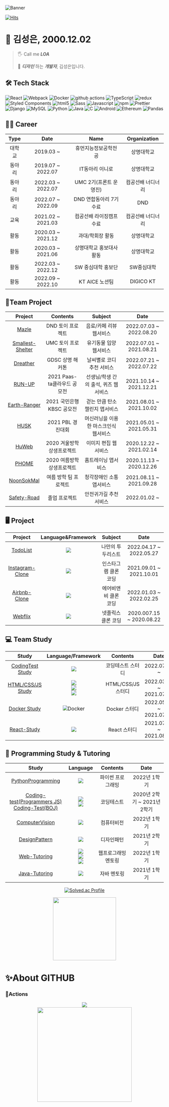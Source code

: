 ![Banner](https://user-images.githubusercontent.com/62641359/193453375-890018b2-a5c8-41e8-ad47-c3709e505aeb.png)

[![Hits](https://hits.seeyoufarm.com/api/count/incr/badge.svg?url=https%3A%2F%2Fgithub.com%2FFEKimseongeun&count_bg=%23FF7B00&title_bg=%23555555&icon=&icon_color=%23000000&title=%E2%9C%A8%EC%A1%B0%ED%9A%8C%EC%88%98&edge_flat=false)](https://hits.seeyoufarm.com)

# 🚀 김성은, 2000.12.02
> 🖐 Call me ***LOA***
> 
> 💅 ***디자인*** 하는 ***개발자***, 김성은입니다.

## 🛠 Tech Stack

<p>
  <img alt="React" src="https://img.shields.io/badge/-React-45b8d8?style=flat-square&logo=react&logoColor=white" />
  <img alt="Webpack" src="https://img.shields.io/badge/-Webpack-8DD6F9?style=flat-square&logo=webpack&logoColor=white" /> 
  <img alt="Docker" src="https://img.shields.io/badge/-Docker-46a2f1?style=flat-square&logo=docker&logoColor=white" />
  <img alt="github actions" src="https://img.shields.io/badge/-Github_Actions-2088FF?style=flat-square&logo=github-actions&logoColor=white" />
  <img alt="TypeScript" src="https://img.shields.io/badge/-TypeScript-007ACC?style=flat-square&logo=typescript&logoColor=white" />
  <img alt="redux" src="https://img.shields.io/badge/-Redux-CC6699?style=flat-square&logo=redux&logoColor=white" />
  <img alt="Styled Components" src="https://img.shields.io/badge/-Styled_Components-db7092?style=flat-square&logo=styled-components&logoColor=white" />
  <img alt="html5" src="https://img.shields.io/badge/-HTML5-F05032?style=flat-square&logo=html5&logoColor=white" />
  <img alt="Sass" src="https://img.shields.io/badge/-sass-ea2845?style=flat-square&logo=sass&logoColor=white" />
  <img alt="Javascript" src="https://img.shields.io/badge/-Javascript-DD0031?style=flat-square&logo=javascript&logoColor=white" />
  <img alt="npm" src="https://img.shields.io/badge/-NPM-CB3837?style=flat-square&logo=npm&logoColor=white" />
  <img alt="Prettier" src="https://img.shields.io/badge/-Prettier-FB542B?style=flat-square&logo=prettier&logoColor=white" />
  <img alt="Django" src="https://img.shields.io/badge/-Django-EC4A3F?style=flat-square&logo=django&logoColor=white" />
  <img alt="MySQL" src="https://img.shields.io/badge/-MySQL-FF5E00?style=flat-square&logo=mysql&logoColor=white" />
  <img alt="Python" src="https://img.shields.io/badge/-Python-F9A03C?style=flat-square&logo=Python&logoColor=white" />
  <img alt="Java" src="https://img.shields.io/badge/-Java-F7B93E?style=flat-square&logo=OpenJDK&logoColor=white" />
  <img alt="C" src="https://img.shields.io/badge/-C-13aa52?style=flat-square&logo=C&logoColor=white" />
  <img alt="Android" src="https://img.shields.io/badge/-Android-43853d?style=flat-square&logo=Android&logoColor=white" />
  <img alt="Ethereum" src="https://img.shields.io/badge/-Ethereum-3C3C3D?style=flat-square&logo=Ethereum&logoColor=white" />
  <img alt="Pandas" src="https://img.shields.io/badge/-Pandas-150458?style=flat-square&logo=Pandas&logoColor=white" />
</p>

## 🏃‍♀ Career

| Type |       Date        |      Name       |      Organization       |
|:----:|:-----------------:|:---------------:|:-----------------------:|
| 대학교  |     2019.03 ~     |   휴먼지능정보공학전공    |          상명대학교          |
| 동아리  | 2019.07 ~ 2022.07 |    IT동아리 이니로    |          상명대학교          |
| 동아리  | 2022.03 ~ 2022.07 | UMC 2기(프론트 운영진) |        컴공선배 너디너리        |
| 동아리  | 2022.07 ~ 2022.09 | DND 연합동아리 7기 수료 |           DND           |
|  교육  | 2021.02 ~ 2021.03 |  컴공선배 라이징캠프 수료  |        컴공선배 너디너리        |
|  활동  | 2020.03 ~ 2021.12 |    과대/학회장 활동    |          상명대학교          |
|  활동  | 2020.03 ~ 2021.06 |  상명대학교 홍보대사 활동  | 상명대학교 |
|  활동  | 2022.03 ~ 2022.12 |  SW 중심대학 홍보단  | SW중심대학 |
|  활동  | 2022.09 ~ 2022.10 |  KT AICE 노션팀  | DIGICO KT |


## 🙌Team Project

|                             Project                             |       Contents       |        Subject        |          Date           |
|:---------------------------------------------------------------:|:--------------------:|:---------------------:| :---------------------: |
|    [Mazle](https://github.com/FEKimseongeun/Mazel-frontend)     |     DND 토이 프로젝트      |     음료/카페 리뷰 웹서비스     | 2022.07.03 ~ 2022.08.20 |
| [Smallest-Shelter](https://github.com/The-Smallest-Shelter-UMC) |     UMC 토이 프로젝트      |     유기동물 입양 웹서비스      | 2022.07.01 ~ 2021.08.21 |
|          [Dreather](https://github.com/GDSC-HighFive)           |     GDSC 상명 해커톤      |    날씨별로 코디 추천 서비스     | 2022.07.21 ~ 2022.07.22 |
|        [RUN-UP](https://github.com/FEKimseongeun/run-up)        | 2021 Paas-ta클라우드 공모전 | 선생님/학생 간의 출석, 퀴즈 웹서비스 | 2021.10.14 ~ 2021.12.21 |
|         [Earth-Ranger](https://github.com/Earth-Ranger/tree_eats_carbon_FRONT)         |  2021 국민은행 KBSC 공모전  |   걷는 만큼 탄소 챌린지 앱서비스   | 2021.08.01 ~ 2021.10.02 |
|       [HUSK](https://github.com/FEKimseongeun/SWPBL_HUSK)       |    2021 PBL 경진대회     | 머신러닝을 이용한 마스크인식 웹서비스  |    2021.05.01 ~ 2021.05.31   |
|         [HuWeb](https://github.com/FEKimseongeun/huWeb)         |   2020 겨울방학 상생프로젝트   |      이미지 편집 웹서비스      |   2020.12.22 ~ 2021.02.14  |
|     [PHOME](https://github.com/FEKimseongeun/android-PHOME)     |   2020 여름방학 상생프로젝트   |      홈트레이닝 앱서비스       |   2020.11.13 ~ 2020.12.26   |
|    [NoonSokMal](https://github.com/FEKimseongeun/NoonSokMal)    |     여름 방학 팀 프로젝트     |     청각장애인 소통 앱서비스     |      2021.08.11 ~ 2021.09.28       |
|   [Safety-Road](https://github.com/FEKimseongeun/Safety-Road)   |       졸업 프로젝트        |     안전귀가길 추천 서비스      |      2022.01.02 ~        |

## 🖥 Project

|                                   Project                                   |                                                                                                                                                         Language&Framework                                                                                                                                                         |   Subject   |          Date           |
|:---------------------------------------------------------------------------:|:----------------------------------------------------------------------------------------------------------------------------------------------------------------------------------------------------------------------------------------------------------------------------------------------------------------------------------:|:-----------:|:-----------------------:|
|        [TodoList](https://github.com/FEKimseongeun/todo-list-react)         |                                                                                                                <img src="https://img.shields.io/badge/React-45b8d8?style=round-square&logo=React&logoColor=white"/>                                                                                                                |  나만의 투두리스트  | 2022.04.17 ~ 2022.05.27 |
| [Instagram-Clone](https://github.com/FEKimseongeun/instagram-clone-ReactJS) |                                                                                                                <img src="https://img.shields.io/badge/React-45b8d8?style=round-square&logo=React&logoColor=white"/>                                                                                                                | 인스타그램 클론 코딩 | 2021.09.01 ~ 2021.10.01 |
|        [Airbnb-Clone](https://github.com/FEKimseongeun/react-airbnd)        |                                                                                                                <img src="https://img.shields.io/badge/React-45b8d8?style=round-square&logo=React&logoColor=white"/>                                                                                                                | 에어비앤비 클론 코딩 | 2022.01.03 ~ 2022.02.25 |
|          [Webflix](https://github.com/FEKimseongeun/WEBFLIX_summer)          |                                                                                                                <img src="https://img.shields.io/badge/html5-F05032?style=round-square&logo=html5&logoColor=white"/>                                                                                                                | 넷플릭스 클론 코딩  | 2020.007.15 ~ 2020.08.22 |

## 💻 Team Study

|                                      Study                                      |                                                                                             Language/Framework                                                                                              |    Contents     |          Date           |
|:-------------------------------------------------------------------------------:|:-----------------------------------------------------------------------------------------------------------------------------------------------------------------------------------------------------------:|:---------------:| :---------------------: |
| [CodingTest Study](https://github.com/FEKimseongeun/CodingTest-Study) |                                                   <img src="https://img.shields.io/badge/Python-3766AB?style=round-square&logo=Python&logoColor=white"/>                                                    |    코딩테스트 스터디    | 2022.07.08 ~  |
|            [HTML/CSS/JS Study](https://github.com/FEKimseongeun/Web)            | <img src="https://img.shields.io/badge/html5-F05032?style=round-square&logo=html5&logoColor=white"/><br/><img src="https://img.shields.io/badge/css3-1572B6?style=round-square&logo=css3&logoColor=white"/><br/><img src="https://img.shields.io/badge/Javascript-F7DF1E?style=round-square&logo=Javascript&logoColor=white"/> | HTML/CSS/JS 스터디 | 2022.03.22 ~ 2021.07.05 |
|      [Docker Study](https://github.com/FEKimseongeun/docker-fullstack-app)      |                                            <img alt="Docker" src="https://img.shields.io/badge/-Docker-46a2f1?style=round-square&logo=docker&logoColor=white" />                                            |   Docker 스터디    | 2022.05.05 ~ 2021.07.10 |
|           [React-Study](https://github.com/FEKimseongeun/React-Study)           |                                                    <img src="https://img.shields.io/badge/React-45b8d8?style=round-square&logo=React&logoColor=white"/>                                                     |    React 스터디    | 2021.07.03 ~ 2021.08.02 |


## 📔 Programming Study & Tutoring

|                                                                           Study                                                                            |                                                                                                        Language                                                                                                         |  Contents  |         Date          |
|:----------------------------------------------------------------------------------------------------------------------------------------------------------:|:-----------------------------------------------------------------------------------------------------------------------------------------------------------------------------------------------------------------------:|:----------:|:---------------------:|
|                                          [PythonProgramming](https://github.com/FEKimseongeun/Python_like_Python)                                          |                                                         <img src="https://img.shields.io/badge/Python-3766AB?style=round-square&logo=Python&logoColor=white"/>                                                          | 파이썬 프로그래밍  |       2022년 1학기       |
| [Coding-test(Programmers JS)](https://github.com/FEKimseongeun/Programmers_js) <br/>[Coding-Test(BOJ)](https://github.com/FEKimseongeun/soengeun-baekjoon) | <img src="https://img.shields.io/badge/javascript-F7DF1E?style=round-square&logo=javascript&logoColor=white"/><br/><img src="https://img.shields.io/badge/Java-007396?style=round-square&logo=Oracle&logoColor=white"/> |   코딩테스트    | 2020년 2학기 ~ 2021년 2학기 |
|                                        [ComputerVision](https://github.com/FEKimseongeun/Digital_Image_Processing)                                         |                                                              <img src="https://img.shields.io/badge/C-A8B9CC?style=round-square&logo=C&logoColor=white"/>                                                               |   컴퓨터비전    |       2022년 1학기       |
|                                              [DesignPattern](https://github.com/FEKimseongeun/Design_Pattern)                                              |                                <img src="https://img.shields.io/badge/Java-007396?style=round-square&logo=Oracle&logoColor=white"/>                                                         |   디자인패턴    |       2021년 2학기       |
|                                            [Web-Tutoring](https://github.com/FEKimseongeun/Inyro-WEB-Mentoring)                                            |                        <img src="https://img.shields.io/badge/html5-F05032?style=round-square&logo=html5&logoColor=white"/><br/><img src="https://img.shields.io/badge/css3-1572B6?style=round-square&logo=css3&logoColor=white"/><br/><img src="https://img.shields.io/badge/Javascript-F7DF1E?style=round-square&logo=Javascript&logoColor=white"/>           | 웹프로그래밍 멘토링 |       2022년 1학기       |
|                                            [Java-Tutoring](https://github.com/FEKimseongeun/Sangmyung-Tutoring)                                            |          <img src="https://img.shields.io/badge/Java-007396?style=round-square&logo=Oracle&logoColor=white"/>                  |   자바 멘토링   |       2021년 1학기       |

<div align="center" display="flex">

  [![Solved.ac Profile](http://mazassumnida.wtf/api/generate_badge?boj=kkkkmd)](https://solved.ac/kkkkmd) 

  <img height="200px" src="https://github-readme-stats.vercel.app/api/top-langs/?username=FEKimseongeun&theme=flag-india&layout=compact"/>

</div>

# ✨About GITHUB
### 🔭Actions
<div align="center">
    	<img src="https://cdn.jsdelivr.net/gh/holic-x/holic-x/assets/github-contribution-grid-snake.svg" />
</div>
<div align="center">
    <img height="300px" src="https://activity-graph.herokuapp.com/graph?username=FEKimseongeun&theme=github"/>
</div>
